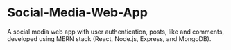 # Social-Media-Web-App
A social media web app with user authentication, posts, like and comments, developed using MERN stack (React, Node.js, Express, and MongoDB).
